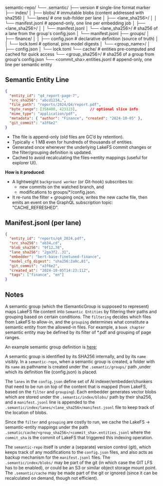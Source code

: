 semantic-repo/
└── .semantic/
    ├── version                     # single-line format marker
    ├── index/
    │   ├── blobs/<sha256>          # immutable blobs (content addressed with sha256)
    │   └── lanes/                  # one sub-folder per lane
    │       ├── <lane_sha256>/
    │       │   └── manifest.jsonl  # append-only, one line per embedding job
    │       ├── <lane_sha256>/
    │       │   └── manifest.jsonl
    │       └── <lane_sha256>/      # sha256 of a lane from the group's config.json
    │           └── manifest.jsonl
    ├── groups/
    │   ├── finance/
    │   │   ├── config.json          # declarative definition (source of truth)
    │   │   └── lock.toml           # optional, pins model digests
    │   └── <group_name>/
    │       ├── config.json
    │       └── lock.toml
    └── cache/                      # entities pre-computed and cached for quick access
        └── <group_sha256>/         # sha256 of a group from group's config.json
            └── <commit_sha>.entities.jsonl # append-only, one line per semantic entity


## Semantic Entity Line
```json
{
  "entity_id": "q4_report-page-7",
  "src_sha256": "abcd1234…",
  "file_path": "reports/2024/Q4/report.pdf",
  "byte_range": [358400, 423123],      // optional slice info
  "mime_type": "application/pdf",
  "metadata": { "author": "Finance", "created": "2024-10-05" },
  "git_commit": "a3f6e2"
}
```
- The file is append-only (old files are GC’d by retention).
- Typically < 1 MB even for hundreds of thousands of entities.
- Generated once whenever the underlying LakeFS commit changes or the filter/grouping definition is updated.
- Cached to avoid recalculating the files->entity mappings (useful for explorer UI).
  
**How is it produced**:
- A lightweight `background worker` (or Git-hook) subscribes to:
  - new commits on the watched branch, and
  - modifications to groups/*/config.json.
- It re-runs the filter + grouping once, writes the new cache file, then emits an event on the GraphQL subscription topic: "CACHE_REFRESHED".


## Manifest.jsonl (per lane)
```json
{
  "entity_id": "reports/q4_2024.pdf",
  "src_sha256": "ab34…cd",
  "blob_sha256": "9f12…78",
  "lane_sha256": "2ga3f2..31",
  "embedder": "bert-base-finetuned-finance",
  "model_cfg_digest": "sha256:2a9c…01",
  "git_commit": "a3f6e2",
  "created_at": "2024-10-05T14:23:11Z",
  "tags": ["finance", "en"]
}
```

## Notes
A semantic group (which the ISemanticGroup is supposed to represent) maps LakeFS file content into `Semantic Entities` by filtering their paths and grouping based on certain conditions. The `filtering` decides which files from LakeFS to allow-in, and the `grouping` determines what constitute a semantic entity from the allowed-in files. For example, a `book chapter` semantic entity may be defined by its filter of *.pdf and grouping of page ranges. 

An example semantic group definition is [here](group-config-sample.json); 

A semantic group is identified by its SHA256 internally, and by its `name` visibly. In a `semantic-repo`, when a semantic group is created, a folder with its `name` as pathname is created under the `.semantic/groups/` path ,under which its definition file (config.json) is placed. 

The `lanes`  in the `config.json` define set of AI indexer/embedder/chunkers that need to be run on top of the content that is mapped (from LakeFS, based on the `filter` and `grouping`). Each embedder generates vector blobs which are stored under the `.semantic/index/blobs/` path by their sha256, and a `manifest.jsonl` line is appended to the `.semantic/index/lanes/<lane_sha256>/manifest.jsonl` file to keep track of the location of blobs.

Since the `filter` and `grouping` are costly to run, we cache the LakeFS -> semantic-entity mappings under the path `.sematic/cache/<group_sha256>/<commit_sha>.entities.jsonl` where the `commit_sha` is the commit of LakeFS that triggered this indexing operation.

The `semantic-repo` itself is under a (separate) version control (git), which keeps track of any modifications to the `config.json` files, and also acts as backup mechanism for the `manifest.jsonl` files. The `.semantic/index/blobs/` may be part of the git (in which case the GIT LFS has to be enabled), or could be an S3 or similar object storage mount point. The `.semantic/cache` may be made part of the git or ignored (since it can be recalculated on demand, though not efficient).